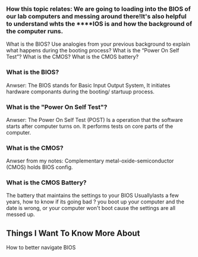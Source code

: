 ### How this topic relates: We are going to loading into the BIOS of our lab computers and messing around there!It's also helpful to understand whts the ****IOS is and how the background of the computer runs.

What is the BIOS?
Use analogies from your previous background to explain what happens during the booting process?
What is the “Power On Self Test”?
What is the CMOS?
What is the CMOS battery?

### What is the BIOS?
Anwser: The BIOS stands for Basic Input Output System, It initiates hardware componants during the booting/ startuup process.

### What is the "Power On Self Test"?
Anwser: The Power On Self Test (POST) Is a operation that the software starts after computer turns on. It performs tests on core parts of the computer.

### What is the CMOS?
Anwser from my notes: Complementary metal-oxide-semiconductor (CMOS) holds BIOS config.

### What is the CMOS Battery?
The battery that maintains the settings to your BIOS Usuallylasts a few years, how to know if its going bad ? you boot up your computer and the date is wrong, or your computer won't boot cause the settings are all messed up.

## Things I Want To Know More About
 How to better navigate BIOS

